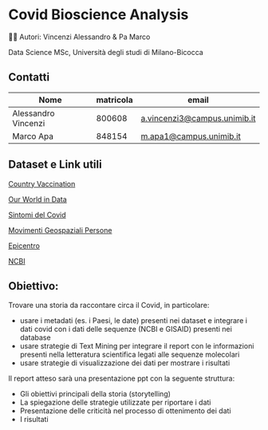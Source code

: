 # Covid Bioscience Analysis 

🧑‍💻 Autori: 
Vincenzi Alessandro & Pa Marco

Data Science MSc, Università degli studi di Milano-Bicocca

## Contatti

|Nome                | matricola  | email                       |
|--------------------|------------|-----------------------------| 
|Alessandro Vincenzi |   800608   |a.vincenzi3@campus.unimib.it |
|Marco Apa           |   848154   |m.apa1@campus.unimib.it      |

## Dataset e Link utili

[Country Vaccination](https://drive.google.com/drive/u/3/folders/1iON0MJ_UABZGB7TMSykwjWgGNPD_a_1f)

[Our World in Data](https://ourworldindata.org/explorers/coronavirus-data-explorer?zoomToSelection=true&time=2020-03-01..latest&pickerSort=asc&pickerMetric=location&Metric=Confirmed+cases&Interval=7-day+rolling+average&Relative+to+Population=true&Align+outbreaks=false&country=USA~GBR~CAN~DEU~ITA~IND)

[Sintomi del Covid](https://www.kaggle.com/iamhungundji/covid19-symptoms-checker?select=Raw-Data.csv)

[Movimenti Geospaziali Persone](https://www.kaggle.com/roche-data-science-coalition/uncover)

[Epicentro](https://www.epicentro.iss.it/coronavirus/)

[NCBI](https://www.ncbi.nlm.nih.gov/)

## Obiettivo:

Trovare una storia da raccontare circa il Covid, in particolare:
- usare i metadati (es. i Paesi, le date) presenti nei dataset e integrare i dati covid con i dati delle sequenze (NCBI e GISAID) presenti nei database
- usare strategie di Text Mining per integrare il report con le informazioni presenti nella letteratura scientifica legati alle sequenze molecolari
- usare strategie di visualizzazione dei dati per mostrare i risultati

Il report atteso sarà una presentazione ppt con la seguente struttura:

- Gli obiettivi principali della storia (storytelling)
- La spiegazione delle strategie utilizzate per riportare i dati
- Presentazione delle criticità nel processo di ottenimento dei dati
- I risultati

